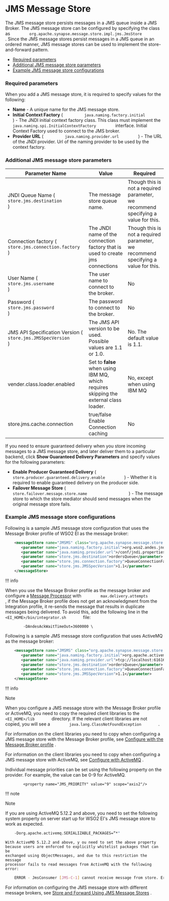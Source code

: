 # JMS Message Store

The JMS message store persists messages in a JMS queue inside a JMS
Broker. The JMS message store can be configured by specifying the class
as `         org.apache.synapse.message.store.impl.jms.JmsStore        `
. Since the JMS message stores persist messages in a JMS queue in an
ordered manner, JMS message stores can be used to implement the
store-and-forward pattern.

-   [Required parameters](#JMSMessageStore-Requiredparameters)
-   [Additional JMS message store
    parameters](#JMSMessageStore-JMSParaAdditionalJMSmessagestoreparameters)
-   [Example JMS message store
    configurations](#JMSMessageStore-ExampleJMSmessagestoreconfigurations)

### Required parameters

When you add a JMS message store, it is required to specify values for
the following:

-   **Name** - A unique name for the JMS message store.
-   **Initial Context Factory** (
    `          java.naming.factory.initial         ` ) - The JNDI
    initial context factory class. This class must implement the
    `          java.naming.spi.InitialContextFactory         `
    interface. Initial Context Factory used to connect to the JMS
    broker.
-   **Provider URL** ( `          java.naming.provider.url         ` )
    - The URL of the JNDI provider. Url of the naming provider to be
    used by the context factory.

### Additional JMS message store parameters

| Parameter Name                                                                        | Value                                                                                  | Required                                                                           |
|---------------------------------------------------------------------------------------|----------------------------------------------------------------------------------------|------------------------------------------------------------------------------------|
| JNDI Queue Name ( `             store.jms.destination            ` )                  | The message store queue name.                                                          | Though this is not a required parameter, we recommend specifying a value for this. |
| Connection factory ( `             store.jms.connection.factory            ` )        | The JNDI name of the connection factory that is used to create jms connections         | Though this is not a required parameter, we recommend specifying a value for this. |
| User Name ( `             store.jms.username            ` )                           | The user name to connect to the broker.                                                | No                                                                                 |
| Password ( `             store.jms.password            ` )                            | The password to connect to the broker.                                                 | No                                                                                 |
| JMS API Specification Version ( `             store.jms.JMSSpecVersion            ` ) | The JMS API version to be used. Possible values are 1.1 or 1.0.                        | No. The default value is 1.1.                                                      |
| vender.class.loader.enabled                                                           | Set to **false** when using IBM MQ, which requires skipping the external class loader. | No, except when using IBM MQ                                                       |
| store.jms.cache.connection                                                            | true/false Enable Connection caching                                                   | No                                                                                 |

If you need to ensure guaranteed delivery when you store incoming
messages to a JMS message store, and later deliver them to a particular
backend, click **Show Guaranteed Delivery Parameters** and specify
values for the following parameters:

-   **Enable Producer Guaranteed Delivery** (
    `          store.producer.guaranteed.delivery.enable         ` ) -
    Whether it is required to enable guaranteed delivery on the producer
    side.
-   **Failover Message Store** (
    `                     store.failover.message.store.name                   `
    ) - The message store to which the store mediator should send
    messages when the original message store fails.

### Example JMS message store configurations

Following is a sample JMS message store configuration that uses the
Message Broker profile of WSO2 EI as the message broker:

``` xml
    <messageStore name="JMSMS" class="org.apache.synapse.message.store.impl.jms.JmsStore" xmlns="http://ws.apache.org/ns/synapse">
       <parameter name="java.naming.factory.initial">org.wso2.andes.jndi.PropertiesFileInitialContextFactory</parameter>
       <parameter name="java.naming.provider.url">/conf/jndi.properties</parameter>
       <parameter name="store.jms.destination">ordersQueue</parameter>
       <parameter name="store.jms.connection.factory">QueueConnectionFactory</parameter>
       <parameter name="store.jms.JMSSpecVersion">1.1</parameter>
    </messageStore>
```

!!! info

When you use the Message Broker profile as the message broker and
configure a [Message Processor](_Message_Processors_) with
`         max.delivery.attempts        ` , if the Message Broker profile
does not get an acknowledgment from the Integration profile, it re-sends
the message that results in duplicate messages being delivered. To avoid
this, add the following line in the
`         <EI_HOME>/bin/integrator.sh        ` file:  
  
`         -DAndesAckWaitTimeOut=3600000 \        `


Following is a sample JMS message store configuration that uses ActiveMQ
as the message broker:

``` xml
    <messageStore name="JMSMS" class="org.apache.synapse.message.store.impl.jms.JmsStore" xmlns="http://ws.apache.org/ns/synapse">
       <parameter name="java.naming.factory.initial">org.apache.activemq.jndi.ActiveMQInitialContextFactory</parameter>
       <parameter name="java.naming.provider.url">tcp://localhost:61616</parameter>
       <parameter name="store.jms.destination">ordersQueue</parameter>
       <parameter name="store.jms.connection.factory">QueueConnectionFactory</parameter>
       <parameter name="store.jms.JMSSpecVersion">1.1</parameter>
    </messageStore>
```

!!! info

Note

When you configure a JMS message store with the Message Broker profile
or ActiveMQ, you need to copy the required client libraries to the
`         <EI_HOME>/lib        ` directory. If the relevant client
libraries are not copied, you will see a
`         java.lang.ClassNotFoundException        ` .

For information on the client libraries you need to copy when
configuring a JMS message store with the Message Broker profile, see
[Configure with the Message Broker
profile](https://docs.wso2.com/display/EI650/Configure+with+the+Broker+Profile#ConfigurewiththeBrokerProfile-clientLibs)
.

For information on the client libraries you need to copy when
configuring a JMS message store with ActiveMQ, see [Configure with
ActiveMQ](https://docs.wso2.com/display/EI650/Configure+with+ActiveMQ#ConfigurewithActiveMQ-clientLibs)
.


Individual message priorities can be set using the following property on
the provider. For example, the value can be 0-9 for ActiveMQ.

`         <property name="JMS_PRIORITY" value="9" scope="axis2"/>        `

!!! note

Note

If you are using ActiveMQ 5.12.2 and above, you need to set the
following system property on server start up for WSO2 EI's JMS message
store to work as expected.

``` bash
    -Dorg.apache.activemq.SERIALIZABLE_PACKAGES=“*"
```
    
    With ActiveMQ 5.12.2 and above, y ou need to set the above property
    because users are enforced to explicitly whitelist packages that can be
    exchanged using ObjectMessages, and due to this restriction the message
    processor fails to read messages from ActiveMQ with the following error:
    
``` bash
    ERROR - JmsConsumer [JMS-C-1] cannot receive message from store. Error:Failed to build body from content. Serializable class not available to broker. Reason: java.lang.ClassNotFoundException: Forbidden class org.apache.synapse.message.store.impl.commons.StorableMessage! This class is not trusted to be serialized as ObjectMessage payload.
```
    

For information on configuring the JMS message store with different
message brokers, see [Store and Forward Using JMS Message
Stores](https://docs.wso2.com/display/EI650/Store+and+Forward+Using+JMS+Message+Stores)
.
